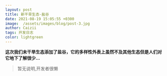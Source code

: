```yaml
---
layout: post
title: 新干旱生态-盐谷
date: 2021-08-19 15:05:55 +0300
image:  /assets/images/blog/post-3.jpg
author: Caizii
tags: 开发日志
color: lightgreen
---
```


**这次我们未干旱生态添加了盐谷，它的多样性外表上虽然不及其他生态但是人们对它地下了解很少...**

> 暂无说明,开发者很懒
